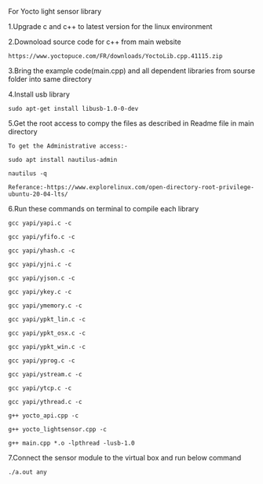 For Yocto light sensor library

1.Upgrade c and c++ to latest version for the linux environment

2.Downoload source code for c++ from main website

	https://www.yoctopuce.com/FR/downloads/YoctoLib.cpp.41115.zip

3.Bring the example code(main.cpp) and all dependent libraries from sourse folder into same directory

4.Install usb library

	sudo apt-get install libusb-1.0-0-dev

5.Get the root access to compy the files as described in Readme file in main directory

	To get the Administrative access:- 

	sudo apt install nautilus-admin

	nautilus -q

	Referance:-https://www.explorelinux.com/open-directory-root-privilege-ubuntu-20-04-lts/

6.Run these commands on terminal to compile each library

	gcc yapi/yapi.c -c

	gcc yapi/yfifo.c -c

	gcc yapi/yhash.c -c

	gcc yapi/yjni.c -c

	gcc yapi/yjson.c -c

	gcc yapi/ykey.c -c

	gcc yapi/ymemory.c -c

	gcc yapi/ypkt_lin.c -c

	gcc yapi/ypkt_osx.c -c

	gcc yapi/ypkt_win.c -c

	gcc yapi/yprog.c -c

	gcc yapi/ystream.c -c

	gcc yapi/ytcp.c -c

	gcc yapi/ythread.c -c

	g++ yocto_api.cpp -c

	g++ yocto_lightsensor.cpp -c

	g++ main.cpp *.o -lpthread -lusb-1.0

7.Connect the sensor module to the virtual box and run below command

	./a.out any
